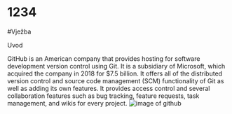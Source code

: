 # 1234

#Vježba

Uvod

GitHub is an American company that provides hosting for software development version control using Git.
It is a subsidiary of Microsoft, which acquired the company in 2018 for $7.5 billion.
It offers all of the distributed version control and source code management (SCM) functionality of Git as well as adding its own features.
It provides access control and several collaboration features such as bug tracking, feature requests, task management, and wikis for every project.
![image of github](https://cdn0.tnwcdn.com/wp-content/blogs.dir/1/files/2016/11/github-image-796x418.png)
